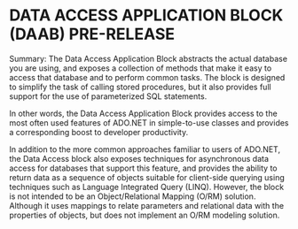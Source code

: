 # DATA ACCESS APPLICATION BLOCK (DAAB) PRE-RELEASE

Summary: The Data Access Application Block abstracts the actual database you are using, and exposes a collection of methods that make it easy to access that database and to perform common tasks. The block is designed to simplify the task of calling stored procedures, but it also provides full support for the use of parameterized SQL statements.

In other words, the Data Access Application Block provides access to the most often used features of ADO.NET in simple-to-use classes and provides a corresponding boost to developer productivity.

In addition to the more common approaches familiar to users of ADO.NET, the Data Access block also exposes techniques for asynchronous data access for databases that support this feature, and provides the ability to return data as a sequence of objects suitable for client-side querying using techniques such as Language Integrated Query (LINQ). However, the block is not intended to be an Object/Relational Mapping (O/RM) solution. Although it uses mappings to relate parameters and relational data with the properties of objects, but does not implement an O/RM modeling solution.
